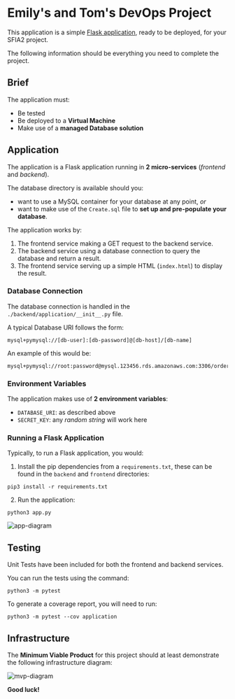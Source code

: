 # Emily's and Tom's DevOps Project

This application is a simple [Flask application](https://flask.palletsprojects.com/en/1.1.x/quickstart/#a-minimal-application), ready to be deployed, for your SFIA2 project.

The following information should be everything you need to complete the project.

## Brief

The application must:

- Be tested 
- Be deployed to a **Virtual Machine**
- Make use of a **managed Database solution**

## Application

The application is a Flask application running in **2 micro-services** (*frontend* and *backend*).  

The database directory is available should you: 
  - want to use a MySQL container for your database at any point, *or*
  - want to make use of the `Create.sql` file to **set up and pre-populate your database**.

The application works by:
1. The frontend service making a GET request to the backend service. 
2. The backend service using a database connection to query the database and return a result.
3. The frontend service serving up a simple HTML (`index.html`) to display the result.

### Database Connection

The database connection is handled in the `./backend/application/__init__.py` file.

A typical Database URI follows the form:

```
mysql+pymysql://[db-user]:[db-password]@[db-host]/[db-name]
```

An example of this would be:

```
mysql+pymysql://root:password@mysql.123456.rds.amazonaws.com:3306/orders
```

### Environment Variables

The application makes use of **2 environment variables**:

- `DATABASE_URI`: as described above
- `SECRET_KEY`: any *random string* will work here

### Running a Flask Application

Typically, to run a Flask application, you would:

1. Install the pip dependencies from a `requirements.txt`, these can be found in the `backend` and `frontend` directories:

```
pip3 install -r requirements.txt
```

2. Run the application:

```
python3 app.py
```

![app-diagram](https://i.imgur.com/wnbDazy.png)

## Testing

Unit Tests have been included for both the frontend and backend services.


You can run the tests using the command:

```
python3 -m pytest
```

To generate a coverage report, you will need to run:

```
python3 -m pytest --cov application
```

## Infrastructure

The **Minimum Viable Product** for this project should at least demonstrate the following infrastructure diagram:

![mvp-diagram](https://i.gyazo.com/f5cd176c4f440af639b7dc3c098535c7.png)

**Good luck!**
